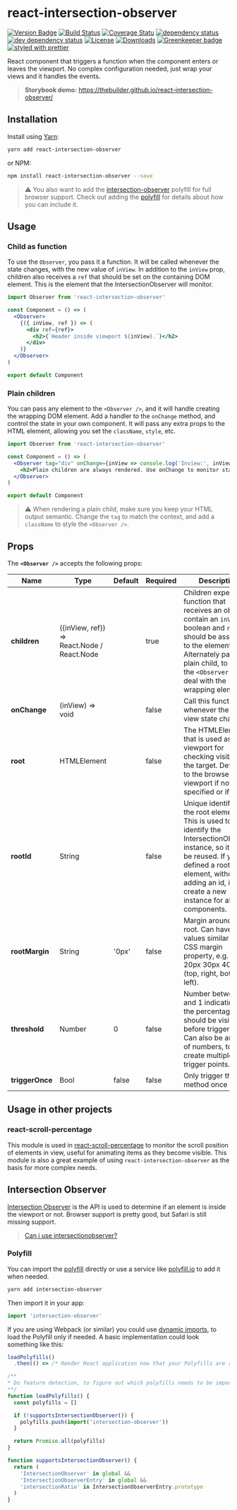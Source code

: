 # react-intersection-observer

[![Version Badge][npm-version-svg]][package-url]
[![Build Status][travis-svg]][travis-url]
[![Coverage Statu][coveralls-svg]][coveralls-url]
[![dependency status][deps-svg]][deps-url]
[![dev dependency status][dev-deps-svg]][dev-deps-url]
[![License][license-image]][license-url]
[![Downloads][downloads-image]][downloads-url]
[![Greenkeeper badge][greenkeeper-svg]][greenkeeper-url]
[![styled with prettier][prettier-svg]][prettier-url]

React component that triggers a function when the component enters or leaves the
viewport. No complex configuration needed, just wrap your views and it handles
the events.

> **Storybook demo:** https://thebuilder.github.io/react-intersection-observer/

## Installation

Install using [Yarn](https://yarnpkg.com):

```sh
yarn add react-intersection-observer
```

or NPM:

```sh
npm install react-intersection-observer --save
```

> ⚠️ You also want to add the [intersection-observer](https://www.npmjs.com/package/react-intersection-observer) polyfill for full browser support. Check out adding the [polyfill](#polyfill) for details about how you can include it.

## Usage

### Child as function

To use the `Observer`, you pass it a function. It will be called whenever the state changes, with the new value of `inView`.
In addition to the `inView` prop, children also receives a `ref` that should be set on the containing DOM element.
This is the element that the IntersectionObserver will monitor.

```jsx
import Observer from 'react-intersection-observer'

const Component = () => (
  <Observer>
    {({ inView, ref }) => (
      <div ref={ref}>
        <h2>{`Header inside viewport ${inView}.`}</h2>
      </div>
    )}
  </Observer>
)

export default Component
```

### Plain children

You can pass any element to the `<Observer />`, and it will handle creating the wrapping DOM element.
Add a handler to the `onChange` method, and control the state in your own component.
It will pass any extra props to the HTML element, allowing you set the `className`, `style`, etc.

```jsx
import Observer from 'react-intersection-observer'

const Component = () => (
  <Observer tag="div" onChange={inView => console.log('Inview:', inView)}>
    <h2>Plain children are always rendered. Use onChange to monitor state.</h2>
  </Observer>
)

export default Component
```

> ⚠️ When rendering a plain child, make sure you keep your HTML output semantic.
> Change the `tag` to match the context, and add a `className` to style the `<Observer />`.

## Props

The **`<Observer />`** accepts the following props:

| Name            | Type                                       | Default | Required | Description                                                                                                                                                                                                                       |
| --------------- | ------------------------------------------ | ------- | -------- | --------------------------------------------------------------------------------------------------------------------------------------------------------------------------------------------------------------------------------- |
| **children**    | ({inView, ref}) => React.Node / React.Node |         | true     | Children expects a function that receives an object contain an `inView` boolean and `ref` that should be assigned to the element root. Alternately pass a plain child, to have the `<Observer />` deal with the wrapping element. |
| **onChange**    | (inView) => void                           |         | false    | Call this function whenever the in view state changes                                                                                                                                                                             |
| **root**        | HTMLElement                                |         | false    | The HTMLElement that is used as the viewport for checking visibility of the target. Defaults to the browser viewport if not specified or if null.                                                                                 |
| **rootId**      | String                                     |         | false    | Unique identifier for the root element - This is used to identify the IntersectionObserver instance, so it can be reused. If you defined a root element, without adding an id, it will create a new instance for all components.  |
| **rootMargin**  | String                                     | '0px'   | false    | Margin around the root. Can have values similar to the CSS margin property, e.g. "10px 20px 30px 40px" (top, right, bottom, left).                                                                                                |
| **threshold**   | Number                                     | 0       | false    | Number between 0 and 1 indicating the the percentage that should be visible before triggering. Can also be an array of numbers, to create multiple trigger points.                                                                |
| **triggerOnce** | Bool                                       | false   | false    | Only trigger this method once                                                                                                                                                                                                     |

## Usage in other projects

### react-scroll-percentage

This module is used in
[react-scroll-percentage](https://github.com/thebuilder/react-scroll-percentage)
to monitor the scroll position of elements in view, useful for animating items as
they become visible. This module is also a great example of using `react-intersection-observer`
as the basis for more complex needs.

## Intersection Observer

[Intersection Observer](https://developer.mozilla.org/en-US/docs/Web/API/Intersection_Observer_API)
is the API is used to determine if an element is inside the viewport or not. Browser support is pretty good, but Safari is still missing support.

> [Can i use intersectionobserver?](https://caniuse.com/#feat=intersectionobserver)

### Polyfill

You can import the
[polyfill](https://www.npmjs.com/package/react-intersection-observer) directly or use
a service like [polyfill.io](https://polyfill.io/v2/docs/) to add it when
needed.

```sh
yarn add intersection-observer
```

Then import it in your app:

```js
import 'intersection-observer'
```

If you are using Webpack (or similar) you could use [dynamic
imports](https://webpack.js.org/api/module-methods/#import-), to load the
Polyfill only if needed. A basic implementation could look something like this:

```js
loadPolyfills()
  .then(() => /* Render React application now that your Polyfills are ready */)

/**
* Do feature detection, to figure out which polyfills needs to be imported.
**/
function loadPolyfills() {
  const polyfills = []

  if (!supportsIntersectionObserver()) {
    polyfills.push(import('intersection-observer'))
  }

  return Promise.all(polyfills)
}

function supportsIntersectionObserver() {
  return (
    'IntersectionObserver' in global &&
    'IntersectionObserverEntry' in global &&
    'intersectionRatio' in IntersectionObserverEntry.prototype
  )
}
```

[package-url]: https://npmjs.org/package/react-intersection-observer
[npm-version-svg]: https://img.shields.io/npm/v/react-intersection-observer.svg
[travis-svg]: https://travis-ci.org/thebuilder/react-intersection-observer.svg
[travis-url]: https://travis-ci.org/thebuilder/react-intersection-observer
[coveralls-svg]: https://coveralls.io/repos/github/thebuilder/react-intersection-observer/badge.svg?branch=master
[coveralls-url]: https://coveralls.io/github/thebuilder/react-intersection-observer?branch=master
[deps-svg]: https://david-dm.org/thebuilder/react-intersection-observer.svg
[deps-url]: https://david-dm.org/thebuilder/react-intersection-observer
[dev-deps-svg]: https://david-dm.org/thebuilder/react-intersection-observer/dev-status.svg
[dev-deps-url]: https://david-dm.org/thebuilder/react-intersection-observer#info=devDependencies
[license-image]: http://img.shields.io/npm/l/react-intersection-observer.svg
[license-url]: LICENSE
[downloads-image]: http://img.shields.io/npm/dm/react-intersection-observer.svg
[downloads-url]: http://npm-stat.com/charts.html?package=react-intersection-observer
[greenkeeper-svg]: https://badges.greenkeeper.io/thebuilder/react-intersection-observer.svg
[greenkeeper-url]: https://greenkeeper.io/
[prettier-svg]: https://img.shields.io/badge/styled_with-prettier-ff69b4.svg
[prettier-url]: https://github.com/prettier/prettier
